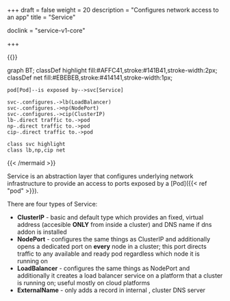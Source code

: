 +++
draft = false
weight = 20
description = "Configures network access to an app"
title = "Service"

doclink = "service-v1-core"

+++

{{<mermaid>}}

graph BT;
    classDef highlight fill:#AFFC41,stroke:#141B41,stroke-width:2px;
    classDef net fill:#EBEBEB,stroke:#414141,stroke-width:1px;
    
    pod[Pod]--is exposed by-->svc[Service]

    svc-.configures.->lb(LoadBalancer)
    svc-.configures.->np(NodePort)
    svc-.configures.->cip(ClusterIP)
    lb-.direct traffic to.->pod
    np-.direct traffic to.->pod
    cip-.direct traffic to.->pod

    class svc highlight
    class lb,np,cip net

{{< /mermaid >}}

Service is an abstraction layer that configures underlying network infrastructure to provide an access to ports exposed by a [Pod]({{< ref "pod" >}}).

There are four types of Service:

* **ClusterIP** - basic and default type which provides an fixed, virtual address (accesible **ONLY** from inside a cluster) and DNS name if dns addon is installed 
* **NodePort** - configures the same things as ClusterIP and additionally opens a dedicated port on **every** node in a cluster; this port directs traffic to any available and ready pod regardless which node it is running on
* **LoadBalancer** - configures the same things as NodePort and additionally it creates a load balancer service on a platform that a cluster is running on; useful mostly on cloud platforms
* **ExternalName** - only adds a record in internal , cluster DNS server 


